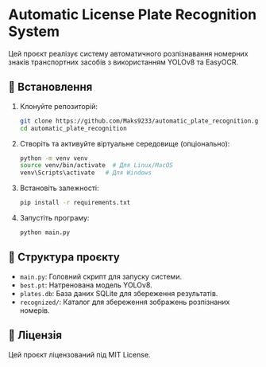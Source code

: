 # Automatic License Plate Recognition System

Цей проєкт реалізує систему автоматичного розпізнавання номерних знаків транспортних засобів з використанням YOLOv8 та EasyOCR.

## 🔧 Встановлення

1. Клонуйте репозиторій:
   ```bash
   git clone https://github.com/Maks9233/automatic_plate_recognition.git
   cd automatic_plate_recognition
   ```

2. Створіть та активуйте віртуальне середовище (опціонально):
   ```bash
   python -m venv venv
   source venv/bin/activate  # Для Linux/MacOS
   venv\Scripts\activate   # Для Windows
   ```

3. Встановіть залежності:
   ```bash
   pip install -r requirements.txt
   ```

4. Запустіть програму:
   ```bash
   python main.py
   ```

## 📂 Структура проєкту

- `main.py`: Головний скрипт для запуску системи.
- `best.pt`: Натренована модель YOLOv8.
- `plates.db`: База даних SQLite для збереження результатів.
- `recognized/`: Каталог для збереження зображень розпізнаних номерів.

## 📄 Ліцензія

Цей проєкт ліцензований під MIT License.

